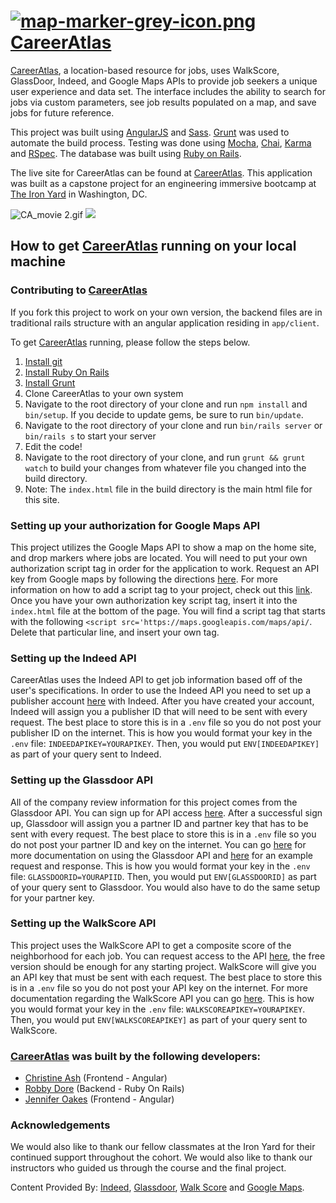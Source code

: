 # [![map-marker-grey-icon.png](https://s15.postimg.org/p2cn1j797/map-marker-grey-icon.png)](https://postimg.org/image/zcf20rx4n/) [CareerAtlas](https://careeratlas.herokuapp.com/)

[CareerAtlas](https://careeratlas.herokuapp.com/), a location-based resource for jobs, uses WalkScore, GlassDoor, Indeed, and Google Maps APIs to provide job seekers a unique user experience and data set. The interface includes the ability to search for jobs via custom parameters, see job results populated on a map, and save jobs for future reference.

This project was built using [AngularJS](https://angularjs.org/) and [Sass](http://sass-lang.com/). [Grunt](http://gruntjs.com/) was used to automate the build process. Testing was done using [Mocha](https://mochajs.org/), [Chai](http://chaijs.com/), [Karma](https://karma-runner.github.io/0.13/index.html) and [RSpec](https://github.com/rspec/rspec). The database was built using [Ruby on Rails](http://rubyonrails.org/).

The live site for CareerAtlas can be found at [CareerAtlas](https://careeratlas.herokuapp.com/). This application was built as a capstone project for an engineering immersive bootcamp at [The Iron Yard](https://www.theironyard.com/) in Washington, DC.

![CA_movie 2.gif](https://s3.postimg.org/7wua0l3z7/CA_movie_2.gif)
<img src="/docs/CA_movie 2.gif?raw=true">

## How to get [CareerAtlas](https://careeratlas.herokuapp.com/) running on your local machine ##

### Contributing to [CareerAtlas](https://careeratlas.herokuapp.com/) ###
If you fork this project to work on your own version, the backend files are in traditional rails structure with an angular application residing in `app/client`.

To get [CareerAtlas](https://careeratlas.herokuapp.com/) running, please follow the steps below.<br>
1. [Install git](http://git-scm.com)
2. [Install Ruby On Rails](http://rubyonrails.org/)
3. [Install Grunt](http://gruntjs.com)
4. Clone CareerAtlas to your own system
5. Navigate to the root directory of your clone and run `npm install` and `bin/setup`. If you decide to update gems, be sure to run `bin/update`.
6. Navigate to the root directory of your clone and run `bin/rails server` or `bin/rails s` to start your server
7. Edit the code!
8. Navigate to the root directory of your clone, and run `grunt && grunt watch` to build your changes from whatever file you changed into the build directory.
9. Note: The `index.html` file in the build directory is the main html file for this site.

### Setting up your authorization for Google Maps API ###
This project utilizes the Google Maps API to show a map on the home site, and drop markers where jobs are located. You will need to put your own authorization script tag in order for the application to work. Request an API key from Google maps by following the directions [here](https://support.google.com/googleapi/answer/6158862). For more information on how to add a script tag to your project, check out this [link](https://developers.google.com/maps/documentation/javascript/adding-a-google-map). Once you have your own authorization key script tag, insert it into the `index.html` file at the bottom of the page. You will find a script tag that starts with the following `<script src='https://maps.googleapis.com/maps/api/`. Delete that particular line, and insert your own tag.

### Setting up the Indeed API ###
CareerAtlas uses the Indeed API to get job information based off of the user's specifications. In order to use the Indeed API you need to set up a publisher account [here](https://www.indeed.com/publisher) with Indeed. After you have created your account, Indeed will assign you a publisher ID that will need to be sent with every request. The best place to store this is in a `.env` file so you do not post your publisher ID on the internet.
This is how you would format your key in the `.env` file: `INDEEDAPIKEY=YOURAPIKEY`. Then, you would put `ENV[INDEEDAPIKEY]` as part of your query sent to Indeed.

### Setting up the Glassdoor API ###
All of the company review information for this project comes from the Glassdoor API. You can sign up for API access [here](https://www.glassdoor.com/developer/register_input.htm). After a successful sign up, Glassdoor will assign you a partner ID and partner key that has to be sent with every request. The best place to store this is in a `.env` file so you do not post your partner ID and key on the internet. You can go [here](https://www.glassdoor.com/developer/index.htm) for more documentation on using the Glassdoor API and [here](https://www.glassdoor.com/developer/companiesApiActions.htm) for an example request and response.
This is how you would format your key in the `.env` file: `GLASSDOORID=YOURAPIID`. Then, you would put `ENV[GLASSDOORID]` as part of your query sent to Glassdoor. You would also have to do the same setup for your partner key.


### Setting up the WalkScore API ###
This project uses the WalkScore API to get a composite score of the neighborhood for each job. You can request access to the API [here](https://www.walkscore.com/professional/api-sign-up.php), the free version should be enough for any starting project. WalkScore will give you an API key that must be sent with each request. The best place to store this is in a `.env` file so you do not post your API key on the internet. For more documentation regarding the WalkScore API you can go [here](https://www.walkscore.com/professional/api.php).
This is how you would format your key in the `.env` file: `WALKSCOREAPIKEY=YOURAPIKEY`. Then, you would put `ENV[WALKSCOREAPIKEY]` as part of your query sent to WalkScore.


### [CareerAtlas](https://careeratlas.herokuapp.com/) was built by the following developers:

* [Christine Ash](https://www.linkedin.com/in/christine-ash-5a21743b/) (Frontend - Angular)
* [Robby Dore](https://www.linkedin.com/in/robby-dore-61b88910b/) (Backend - Ruby On Rails)
* [Jennifer Oakes](https://www.linkedin.com/in/jennifernicoleoakes/) (Frontend - Angular)

### Acknowledgements ###

We would also like to thank our fellow classmates at the Iron Yard for their continued support throughout the cohort. We would also like to thank our instructors who guided us through the course and the final project.

Content Provided By: [Indeed](https://www.indeed.com), [Glassdoor](http://www.glassdoor.com), [Walk Score](https://www.walkscore.com/) and [Google Maps](http://www.googlemaps.com).
